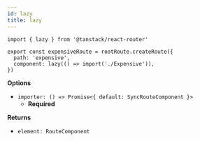 ```yaml
---
id: lazy
title: lazy
---
```


```tsx
import { lazy } from '@tanstack/react-router'

export const expensiveRoute = rootRoute.createRoute({
  path: 'expensive',
  component: lazy(() => import('./Expensive')),
})
```

**Options**
- `importer: () => Promise<{ default: SyncRouteComponent }>`
  - **Required**

**Returns**
- `element: RouteComponent`
